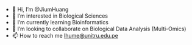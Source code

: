 - 👋 Hi, I’m @JiumHuang
- 👀 I’m interested in Biological Sciences
- 🌱 I’m currently learning Bioinformatics
- 💞️ I’m looking to collaborate on Biological Data Analysis (Multi-Omics)
- 📫 How to reach me lhume@unitru.edu.pe

<!---
JiumHuang/JiumHuang is a ✨ special ✨ repository because its `README.md` (this file) appears on your GitHub profile.
You can click the Preview link to take a look at your changes.
--->
